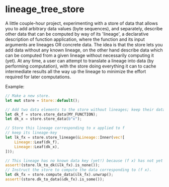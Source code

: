# lineage_tree_store

A little couple-hour project, experimenting with a store of data that allows you to add arbitrary data values (byte sequences), and separately, describe other data that can be computed by way of its 'lineage', a declarative description of function application, where the function and its input arguments are lineages OR concrete data. The idea is that the store lets you add data without any known lineage, on the other hand describe data which can be computed from a given lineage without necessarily computing it (yet). At any time, a user can attempt to translate a lineage into data (by performing computation), with the store doing everything it can to cache intermediate results all the way up the lineage to minimize the effort required for later computations.

Example:
```rust
// Make a new store.
let mut store = Store::default();

// Add two data elements to the store without lineages; keep their data-keys.
let dk_f = store.store_data(MY_FUNCTION);
let dk_x = store.store_data(b"x");

// Store this lineage corresponding to x applied to f
// keep its lineage-key
let lk_fx = store.store_lineage(&Lineage::Inner(vec![
    Lineage::Leaf(dk_f),
    Lineage::Leaf(dk_x),
]));

// This lineage has no known data key (yet!) because (f x) has not yet been computed.
assert!(store.lk_to_dk(&lk_fx).is_none());
// Instruct the store to compute the data corresponding to (f x).
let dk_fx = store.compute_data(&lk_fx).unwrap();
assert!(store.dk_to_data(&dk_fx).is_some());
```
